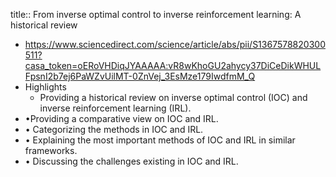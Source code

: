 title:: From inverse optimal control to inverse reinforcement learning: A historical review

- https://www.sciencedirect.com/science/article/abs/pii/S1367578820300511?casa_token=oERoVHDiqJYAAAAA:vR8wKhoGU2ahycy37DiCeDikWHULFpsnI2b7ej6PaWZvUilMT-0ZnVej_3EsMze179IwdfmM_Q
- Highlights
	- Providing a historical review on inverse optimal control (IOC) and inverse reinforcement learning (IRL).
- •Providing a comparative view on IOC and IRL.
- •
  Categorizing the methods in IOC and IRL.
- •
  Explaining the most important methods of IOC and IRL in similar frameworks.
- •
  Discussing the challenges existing in IOC and IRL.